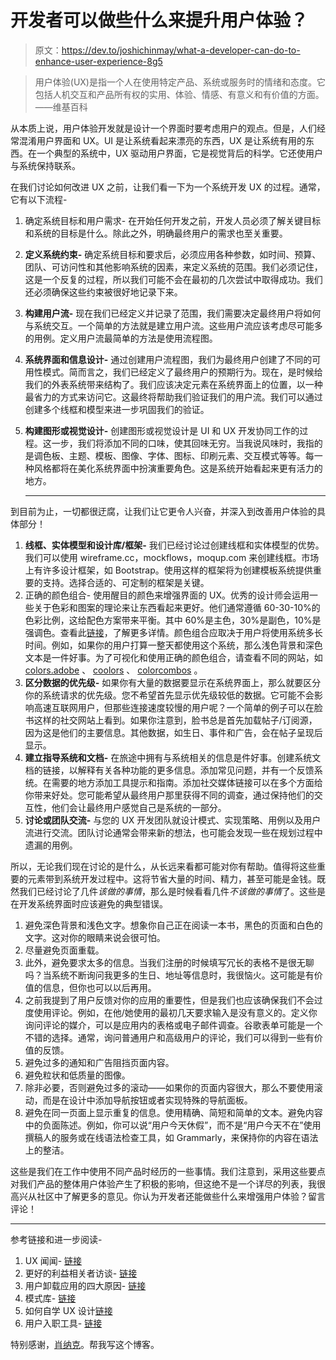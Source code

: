 # 开发者可以做些什么来提升用户体验？

> 原文：<https://dev.to/joshichinmay/what-a-developer-can-do-to-enhance-user-experience-8g5>

> 用户体验(UX)是指一个人在使用特定产品、系统或服务时的情绪和态度。它包括人机交互和产品所有权的实用、体验、情感、有意义和有价值的方面。——维基百科

从本质上说，用户体验开发就是设计一个界面时要考虑用户的观点。但是，人们经常混淆用户界面和 UX。UI 是让系统看起来漂亮的东西，UX 是让系统有用的东西。在一个典型的系统中，UX 驱动用户界面，它是视觉背后的科学。它还使用户与系统保持联系。

在我们讨论如何改进 UX 之前，让我们看一下为一个系统开发 UX 的过程。通常，它有以下流程-

1.  确定系统目标和用户需求- 在开始任何开发之前，开发人员必须了解关键目标和系统的目标是什么。除此之外，明确最终用户的需求也至关重要。
2.  **定义系统约束-** 确定系统目标和要求后，必须应用各种参数，如时间、预算、团队、可访问性和其他影响系统的因素，来定义系统的范围。我们必须记住，这是一个反复的过程，所以我们可能不会在最初的几次尝试中取得成功。我们还必须确保这些约束被很好地记录下来。
3.  **构建用户流-** 现在我们已经定义并记录了范围，我们需要决定最终用户将如何与系统交互。一个简单的方法就是建立用户流。这些用户流应该考虑尽可能多的用例。定义用户流最简单的方法是使用流程图。
4.  **系统界面和信息设计-** 通过创建用户流程图，我们为最终用户创建了不同的可用性模式。简而言之，我们已经定义了最终用户的预期行为。现在，是时候给我们的外表系统带来结构了。我们应该决定元素在系统界面上的位置，以一种最省力的方式来访问它。这最终将帮助我们验证我们的用户流。我们可以通过创建多个线框和模型来进一步巩固我们的验证。
5.  **构建图形或视觉设计-** 创建图形或视觉设计是 UI 和 UX 开发协同工作的过程。这一步，我们将添加不同的口味，使其回味无穷。当我说风味时，我指的是调色板、主题、模板、图像、字体、图标、印刷元素、交互模式等等。每一种风格都将在美化系统界面中扮演重要角色。这是系统开始看起来更有活力的地方。

    * * *

到目前为止，一切都很迂腐，让我们让它更令人兴奋，并深入到改善用户体验的具体部分！

1.  **线框、实体模型和设计库/框架-** 我们已经讨论过创建线框和实体模型的优势。我们可以使用 wireframe.cc，mockflows，moqup.com 来创建线框。市场上有许多设计框架，如 Bootstrap。使用这样的框架将为创建模板系统提供重要的支持。选择合适的、可定制的框架是关键。
2.  正确的颜色组合- 使用醒目的颜色来增强界面的 UX。优秀的设计师会运用一些关于色彩和图案的理论来让东西看起来更好。他们通常遵循 60-30-10%的色彩比例，这给配色方案带来平衡。其中 60%是主色，30%是副色，10%是强调色。查看此[链接](https://blog.prototypr.io/how-to-use-colors-in-ui-design-16406ec06753)，了解更多详情。颜色组合应取决于用户将使用系统多长时间。例如，如果你的用户打算一整天都使用这个系统，那么浅色背景和深色文本是一件好事。为了可视化和使用正确的颜色组合，请查看不同的网站，如 [colors.adobe](https://color.adobe.com/) 、 [coolors](https://coolors.co/) 、 [colorcombos](https://www.colorcombos.com/) 。
3.  **区分数据的优先级-** 如果你有大量的数据要显示在系统界面上，那么就要区分你的系统请求的优先级。您不希望首先显示优先级较低的数据。它可能不会影响高速互联网用户，但那些连接速度较慢的用户呢？一个简单的例子可以在脸书这样的社交网站上看到。如果你注意到，脸书总是首先加载帖子/订阅源，因为这是他们的主要信息。其他数据，如生日、事件和广告，会在帖子呈现后显示。
4.  **建立指导系统和文档-** 在旅途中拥有与系统相关的信息是件好事。创建系统文档的链接，以解释有关各种功能的更多信息。添加常见问题，并有一个反馈系统。在需要的地方添加工具提示和指南。添加社交媒体链接可以在多个方面给你带来好处。您可能希望从最终用户那里获得不同的调查，通过保持他们的交互性，他们会让最终用户感觉自己是系统的一部分。
5.  **讨论或团队交流-** 与您的 UX 开发团队就设计模式、实现策略、用例以及用户流进行交流。团队讨论通常会带来新的想法，也可能会发现一些在规划过程中遗漏的用例。

所以，无论我们现在讨论的是什么，从长远来看都可能对你有帮助。值得将这些重要的元素带到系统开发过程中。这将节省大量的时间、精力，甚至可能是金钱。既然我们已经讨论了几件*该做的事情*，那么是时候看看几件*不该做的事情*了。这些是在开发系统界面时应该避免的典型错误。

1.  避免深色背景和浅色文字。想象你自己正在阅读一本书，黑色的页面和白色的文字。这对你的眼睛来说会很可怕。
2.  尽量避免页面重载。
3.  此外，避免要求太多的信息。当我们注册的时候填写冗长的表格不是很无聊吗？当系统不断询问我更多的生日、地址等信息时，我很恼火。这可能是有价值的信息，但你也可以以后再用。
4.  之前我提到了用户反馈对你的应用的重要性，但是我们也应该确保我们不会过度使用评论。例如，在他/她使用的最初几天要求输入是没有意义的。定义你询问评论的媒介，可以是应用内的表格或电子邮件调查。谷歌表单可能是一个不错的选择。通常，询问普通用户和高级用户的评论，我们可以得到一些有价值的反馈。
5.  避免过多的通知和广告阻挡页面内容。
6.  避免粒状和低质量的图像。
7.  除非必要，否则避免过多的滚动——如果你的页面内容很大，那么不要使用滚动，而是在设计中添加导航按钮或者实现特殊的导航面板。
8.  避免在同一页面上显示重复的信息。使用精确、简短和简单的文本。避免内容中的负面陈述。例如，你可以说“用户今天休假”，而不是“用户今天不在”使用撰稿人的服务或在线语法检查工具，如 Grammarly，来保持你的内容在语法上的整洁。

这些是我们在工作中使用不同产品时经历的一些事情。我们注意到，采用这些要点对我们产品的整体用户体验产生了积极的影响，但这绝不是一个详尽的列表，我很高兴从社区中了解更多的意见。你认为开发者还能做些什么来增强用户体验？留言评论！

* * *

参考链接和进一步阅读-

1.  UX 闻闻- [链接](https://uxdesign.cc/ux-smells-fa971feef820)
2.  更好的利益相关者访谈- [链接](https://medium.com/happy-cog/better-stakeholder-interviews-98b3418a5a9e)
3.  用户卸载应用的四大原因- [链接](https://medium.com/@anthonyblatner/4-reasons-users-uninstall-apps-ceeb78f7f2a1)
4.  模式库- [链接](https://blog.prototypr.io/pattern-libraries-5d627c5c65b4)
5.  如何自学 UX 设计[链接](https://blog.prototypr.io/how-to-teach-yourself-ux-design-31f16e41b189)
6.  用户入职工具- [链接](https://blog.kissmetrics.com/onboarding-tools/)

特别感谢，[肖纳克](https://dev.to/shaunakpp)。帮我写这个博客。